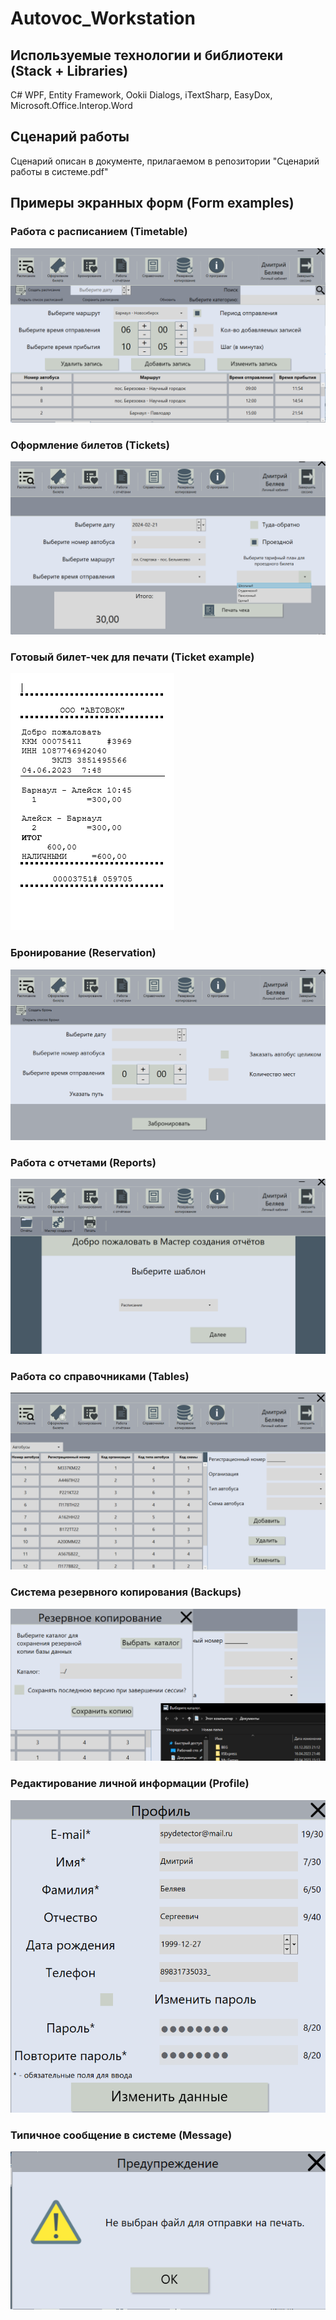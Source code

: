 # Autovoc_Workstation
## Используемые технологии и библиотеки (Stack + Libraries)
C# WPF, Entity Framework, Ookii Dialogs, iTextSharp, EasyDox, Microsoft.Office.Interop.Word

## Сценарий работы
Сценарий описан в документе, прилагаемом в репозитории "Сценарий работы в системе.pdf"

## Примеры экранных форм (Form examples)
### Работа с расписанием (Timetable)
![Расписание](https://github.com/lolkaspy/Autovoc_Workstation/raw/main/Images/Расписание.png)
### Оформление билетов (Tickets)
![Билеты](https://github.com/lolkaspy/Autovoc_Workstation/raw/main/Images/Билеты.png)
### Готовый билет-чек для печати (Ticket example)
![Чек](https://github.com/lolkaspy/Autovoc_Workstation/raw/main/Images/Чек.png)
### Бронирование (Reservation)
![Бронирование](https://github.com/lolkaspy/Autovoc_Workstation/raw/main/Images/Бронирование.png)
### Работа с отчетами (Reports)
![Отчеты](https://github.com/lolkaspy/Autovoc_Workstation/raw/main/Images/Отчеты.png)
### Работа со справочниками (Tables)
![Справочники](https://github.com/lolkaspy/Autovoc_Workstation/raw/main/Images/Справочники.png)
### Система резервного копирования (Backups)
![Резервное копирование](https://github.com/lolkaspy/Autovoc_Workstation/raw/main/Images/Резервное_копирование.png)
### Редактирование личной информации (Profile)
![Профиль](https://github.com/lolkaspy/Autovoc_Workstation/raw/main/Images/Профиль.png)
### Типичное сообщение в системе (Message)
![Сообщение](https://github.com/lolkaspy/Autovoc_Workstation/raw/main/Images/Сообщение.png)

